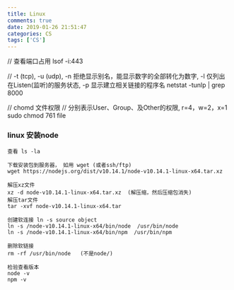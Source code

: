 ```yaml
---
title: Linux
comments: true
date: 2019-01-26 21:51:47
categories: CS
tags: ['CS']
---
```


// 查看端口占用
lsof -i:443

// -t (tcp), -u (udp), -n 拒绝显示别名，能显示数字的全部转化为数字, -l 仅列出在Listen(监听)的服务状态, -p 显示建立相关链接的程序名
netstat -tunlp | grep 8000


// chomd 文件权限
// 分别表示User、Group、及Other的权限, r=4，w=2，x=1
sudo chmod 761 file



### linux 安装node 
```
查看 ls -la

下载安装包到服务器， 如用 wget (或者ssh/ftp)
wget https://nodejs.org/dist/v10.14.1/node-v10.14.1-linux-x64.tar.xz 

解压xz文件
xz -d node-v10.14.1-linux-x64.tar.xz  (解压缩，然后压缩包消失)
解压tar文件
tar -xvf node-v10.14.1-linux-x64.tar

创建软连接 ln -s source object 
ln -s /node-v10.14.1-linux-x64/bin/node  /usr/bin/node
ln -s /node-v10.14.1-linux-x64/bin/npm  /usr/bin/npm

删除软链接
rm -rf /usr/bin/node   (不是node/)

检验查看版本
node -v
npm -v

```